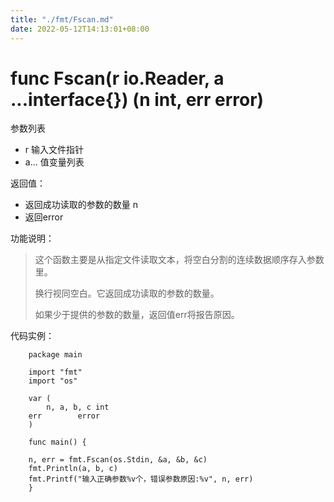 ```yaml
---
title: "./fmt/Fscan.md"
date: 2022-05-12T14:13:01+08:00
---
```

# func Fscan(r io.Reader, a ...interface{}) (n int, err error)

参数列表

- r 输入文件指针
- a... 值变量列表

返回值：

- 返回成功读取的参数的数量 n
- 返回error

功能说明：

>这个函数主要是从指定文件读取文本，将空白分割的连续数据顺序存入参数里。
>
>换行视同空白。它返回成功读取的参数的数量。
>
>如果少于提供的参数的数量，返回值err将报告原因。
>

代码实例：

        package main

        import "fmt"
        import "os"

        var (
            n, a, b, c int
	    err        error
        )

        func main() {

	    n, err = fmt.Fscan(os.Stdin, &a, &b, &c)
   	    fmt.Println(a, b, c)
	    fmt.Printf("输入正确参数%v个，错误参数原因:%v", n, err)
        }


